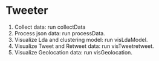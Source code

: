 # Tweeter

1) Collect data: run collectData
2) Process json data: run processData.
3) Visualize Lda and clustering model: run visLdaModel.
4) Visualize Tweet and Retweet data: run visTweetretweet.
5) Visualize Geolocation data: run visGeolocation.